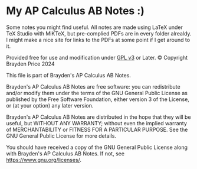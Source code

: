 # My AP Calculus AB Notes :)
Some notes you might find useful. 
All notes are made using LaTeX under TeX Studio with MiKTeX, but pre-complied PDFs are in every folder alrealdy.
I might make a nice site for links to the PDFs at some point if I get around to it.


Provided free for use and modification under [GPL v3](https://www.gnu.org/licenses/gpl-3.0.en.html) or Later.
© Copyright Brayden Price 2024

This file is part of Brayden's AP Calculus AB Notes.

Brayden's AP Calculus AB Notes are free software: you can redistribute and/or modify them under the terms of the GNU General Public License as published by the Free Software Foundation, either version 3 of the License, or (at your option) any later version.

Brayden's AP Calculus AB Notes are distributed in the hope that they will be useful, but WITHOUT ANY WARRANTY; without even the implied warranty of MERCHANTABILITY or FITNESS FOR A PARTICULAR PURPOSE. See the GNU General Public License for more details.

You should have received a copy of the GNU General Public License along with Brayden's AP Calculus AB Notes. If not, see <https://www.gnu.org/licenses/>.
